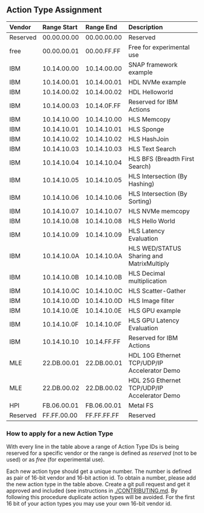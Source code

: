 ## Action Type Assignment
Vendor | Range Start | Range End | Description
:--- | :--- | :--- | :---
Reserved | 00.00.00.00 | 00.00.00.00 | Reserved
free | 00.00.00.01 | 00.00.FF.FF | Free for experimental use
IBM | 10.14.00.00 | 10.14.00.00 | SNAP framework example
IBM | 10.14.00.01 | 10.14.00.01 | HDL NVMe example
IBM | 10.14.00.02 | 10.14.00.02 | HDL Helloworld
IBM | 10.14.00.03 | 10.14.0F.FF | Reserved for IBM Actions
IBM | 10.14.10.00 | 10.14.10.00 | HLS Memcopy
IBM | 10.14.10.01 | 10.14.10.01 | HLS Sponge
IBM | 10.14.10.02 | 10.14.10.02 | HLS HashJoin
IBM | 10.14.10.03 | 10.14.10.03 | HLS Text Search
IBM | 10.14.10.04 | 10.14.10.04 | HLS BFS (Breadth First Search)
IBM | 10.14.10.05 | 10.14.10.05 | HLS Intersection (By Hashing)
IBM | 10.14.10.06 | 10.14.10.06 | HLS Intersection (By Sorting)
IBM | 10.14.10.07 | 10.14.10.07 | HLS NVMe memcopy
IBM | 10.14.10.08 | 10.14.10.08 | HLS Hello World
IBM | 10.14.10.09 | 10.14.10.09 | HLS Latency Evaluation
IBM | 10.14.10.0A | 10.14.10.0A | HLS WED/STATUS Sharing and MatrixMultiply
IBM | 10.14.10.0B | 10.14.10.0B | HLS Decimal multiplication
IBM | 10.14.10.0C | 10.14.10.0C | HLS Scatter-Gather
IBM | 10.14.10.0D | 10.14.10.0D | HLS Image filter
IBM | 10.14.10.0E | 10.14.10.0E | HLS GPU example
IBM | 10.14.10.0F | 10.14.10.0F | HLS GPU Latency Evaluation
IBM | 10.14.10.10 | 10.14.FF.FF | Reserved for IBM Actions
MLE | 22.DB.00.01 | 22.DB.00.01 | HDL 10G Ethernet TCP/UDP/IP Accelerator Demo
MLE | 22.DB.00.02 | 22.DB.00.02 | HDL 25G Ethernet TCP/UDP/IP Accelerator Demo
HPI | FB.06.00.01 | FB.06.00.01 | Metal FS
Reserved | FF.FF.00.00 | FF.FF.FF.FF | Reserved

### How to apply for a new Action Type

With every line in the table above a range of Action Type IDs is
being reserved for a specific vendor or the range is defined as
*reserved* (not to be used) or as *free* (for experimental use).

Each new action type should get a unique number.
The number is defined as pair of 16-bit vendor and 16-bit action id.
To obtain a number, please add the new action type in the table above.
Create a git pull request and get it approved and included
(see instructions in [./CONTRIBUTING.md](./CONTRIBUTING.md).
By following this procedure duplicate action types will be avoided.
For the first 16 bit of your action types you may use your own 16-bit
vendor id.
